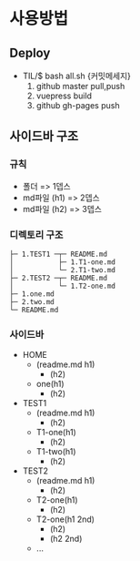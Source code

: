 # 사용방법
## Deploy
- TIL/$ bash all.sh {커밋메세지}
  1. github master pull,push
  2. vuepress build
  3. github gh-pages push
## 사이드바 구조
### 규칙
 - 폴더 => 1뎁스
 - md파일 (h1) => 2뎁스
 - md파일 (h2) => 3뎁스
### 디렉토리 구조
```
├─ 1.TEST1 ─┬─ README.md
│           ├─ 1.T1-one.md
│           └─ 2.T1-two.md
├─ 2.TEST2 ─┬─ README.md
│           └─ 1.T2-one.md
├─ 1.one.md
├─ 2.two.md
└─ README.md
```
### 사이드바
- HOME
  - (readme.md h1)
    - (h2)
  - one(h1)
    - (h2)
- TEST1
  - (readme.md h1)
    - (h2)
  - T1-one(h1)
    - (h2)
  - T1-two(h1)
    - (h2)
- TEST2
  - (readme.md h1)
    - (h2)
  - T2-one(h1)
    - (h2)
  - T2-one(h1 2nd)
    - (h2)
    - (h2 2nd)
  - ...
